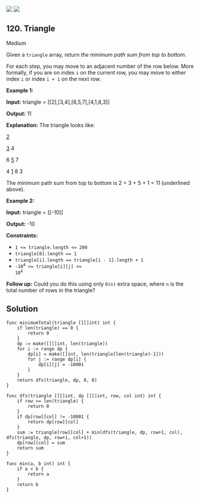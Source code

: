 [![](https://img.shields.io/github/stars/LeetCode-Top-Interview-150/LeetCode-Top-Interview-150?label=Stars&style=flat-square)](https://github.com/LeetCode-Top-Interview-150/LeetCode-Top-Interview-150)
[![](https://img.shields.io/github/forks/LeetCode-Top-Interview-150/LeetCode-Top-Interview-150?label=Fork%20me%20on%20GitHub%20&style=flat-square)](https://github.com/LeetCode-Top-Interview-150/LeetCode-Top-Interview-150/fork)

## 120\. Triangle

Medium

Given a `triangle` array, return _the minimum path sum from top to bottom_.

For each step, you may move to an adjacent number of the row below. More formally, if you are on index `i` on the current row, you may move to either index `i` or index `i + 1` on the next row.

**Example 1:**

**Input:** triangle = \[\[2],[3,4],[6,5,7],[4,1,8,3]]

**Output:** 11

**Explanation:** The triangle looks like: 
    
<ins>2</ins> 

<ins>3</ins> 4 

6 <ins>5</ins> 7 

4 <ins>1</ins> 8 3 

The minimum path sum from top to bottom is 2 + 3 + 5 + 1 = 11 (underlined above).

**Example 2:**

**Input:** triangle = \[\[-10]]

**Output:** -10

**Constraints:**

*   `1 <= triangle.length <= 200`
*   `triangle[0].length == 1`
*   `triangle[i].length == triangle[i - 1].length + 1`
*   <code>-10<sup>4</sup> <= triangle[i][j] <= 10<sup>4</sup></code>

**Follow up:** Could you do this using only `O(n)` extra space, where `n` is the total number of rows in the triangle?

## Solution

```golang
func minimumTotal(triangle [][]int) int {
	if len(triangle) == 0 {
		return 0
	}
	dp := make([][]int, len(triangle))
	for i := range dp {
		dp[i] = make([]int, len(triangle[len(triangle)-1]))
		for j := range dp[i] {
			dp[i][j] = -10001
		}
	}
	return dfs(triangle, dp, 0, 0)
}

func dfs(triangle [][]int, dp [][]int, row, col int) int {
	if row >= len(triangle) {
		return 0
	}
	if dp[row][col] != -10001 {
		return dp[row][col]
	}
	sum := triangle[row][col] + min(dfs(triangle, dp, row+1, col), dfs(triangle, dp, row+1, col+1))
	dp[row][col] = sum
	return sum
}

func min(a, b int) int {
	if a < b {
		return a
	}
	return b
}
```